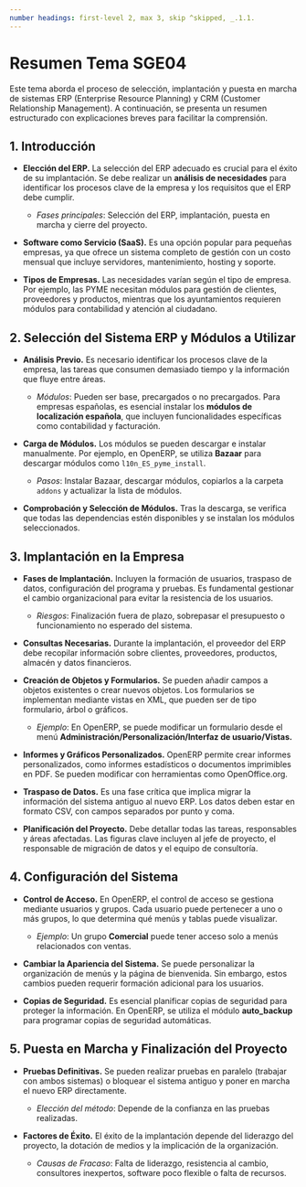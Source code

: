 ```yaml
---
number headings: first-level 2, max 3, skip ^skipped, _.1.1.
---
```


# Resumen Tema SGE04

Este tema aborda el proceso de selección, implantación y puesta en marcha de sistemas ERP (Enterprise Resource Planning) y CRM (Customer Relationship Management). A continuación, se presenta un resumen estructurado con explicaciones breves para facilitar la comprensión.

## 1. Introducción
- **Elección del ERP.** La selección del ERP adecuado es crucial para el éxito de su implantación. Se debe realizar un **análisis de necesidades** para identificar los procesos clave de la empresa y los requisitos que el ERP debe cumplir.
  - *Fases principales*: Selección del ERP, implantación, puesta en marcha y cierre del proyecto.
  
- **Software como Servicio (SaaS).** Es una opción popular para pequeñas empresas, ya que ofrece un sistema completo de gestión con un costo mensual que incluye servidores, mantenimiento, hosting y soporte.

- **Tipos de Empresas.** Las necesidades varían según el tipo de empresa. Por ejemplo, las PYME necesitan módulos para gestión de clientes, proveedores y productos, mientras que los ayuntamientos requieren módulos para contabilidad y atención al ciudadano.

## 2. Selección del Sistema ERP y Módulos a Utilizar
- **Análisis Previo.** Es necesario identificar los procesos clave de la empresa, las tareas que consumen demasiado tiempo y la información que fluye entre áreas.
  - *Módulos*: Pueden ser base, precargados o no precargados. Para empresas españolas, es esencial instalar los **módulos de localización española**, que incluyen funcionalidades específicas como contabilidad y facturación.

- **Carga de Módulos.** Los módulos se pueden descargar e instalar manualmente. Por ejemplo, en OpenERP, se utiliza **Bazaar** para descargar módulos como `l10n_ES_pyme_install`.
  - *Pasos*: Instalar Bazaar, descargar módulos, copiarlos a la carpeta `addons` y actualizar la lista de módulos.

- **Comprobación y Selección de Módulos.** Tras la descarga, se verifica que todas las dependencias estén disponibles y se instalan los módulos seleccionados.

## 3. Implantación en la Empresa
- **Fases de Implantación.** Incluyen la formación de usuarios, traspaso de datos, configuración del programa y pruebas. Es fundamental gestionar el cambio organizacional para evitar la resistencia de los usuarios.
  - *Riesgos*: Finalización fuera de plazo, sobrepasar el presupuesto o funcionamiento no esperado del sistema.

- **Consultas Necesarias.** Durante la implantación, el proveedor del ERP debe recopilar información sobre clientes, proveedores, productos, almacén y datos financieros.

- **Creación de Objetos y Formularios.** Se pueden añadir campos a objetos existentes o crear nuevos objetos. Los formularios se implementan mediante vistas en XML, que pueden ser de tipo formulario, árbol o gráficos.
  - *Ejemplo*: En OpenERP, se puede modificar un formulario desde el menú **Administración/Personalización/Interfaz de usuario/Vistas.**

- **Informes y Gráficos Personalizados.** OpenERP permite crear informes personalizados, como informes estadísticos o documentos imprimibles en PDF. Se pueden modificar con herramientas como OpenOffice.org.

- **Traspaso de Datos.** Es una fase crítica que implica migrar la información del sistema antiguo al nuevo ERP. Los datos deben estar en formato CSV, con campos separados por punto y coma.

- **Planificación del Proyecto.** Debe detallar todas las tareas, responsables y áreas afectadas. Las figuras clave incluyen al jefe de proyecto, el responsable de migración de datos y el equipo de consultoría.

## 4. Configuración del Sistema
- **Control de Acceso.** En OpenERP, el control de acceso se gestiona mediante usuarios y grupos. Cada usuario puede pertenecer a uno o más grupos, lo que determina qué menús y tablas puede visualizar.
  - *Ejemplo*: Un grupo **Comercial** puede tener acceso solo a menús relacionados con ventas.

- **Cambiar la Apariencia del Sistema.** Se puede personalizar la organización de menús y la página de bienvenida. Sin embargo, estos cambios pueden requerir formación adicional para los usuarios.

- **Copias de Seguridad.** Es esencial planificar copias de seguridad para proteger la información. En OpenERP, se utiliza el módulo **auto_backup** para programar copias de seguridad automáticas.

## 5. Puesta en Marcha y Finalización del Proyecto
- **Pruebas Definitivas.** Se pueden realizar pruebas en paralelo (trabajar con ambos sistemas) o bloquear el sistema antiguo y poner en marcha el nuevo ERP directamente.
  - *Elección del método*: Depende de la confianza en las pruebas realizadas.

- **Factores de Éxito.** El éxito de la implantación depende del liderazgo del proyecto, la dotación de medios y la implicación de la organización.
  - *Causas de Fracaso*: Falta de liderazgo, resistencia al cambio, consultores inexpertos, software poco flexible o falta de recursos.

